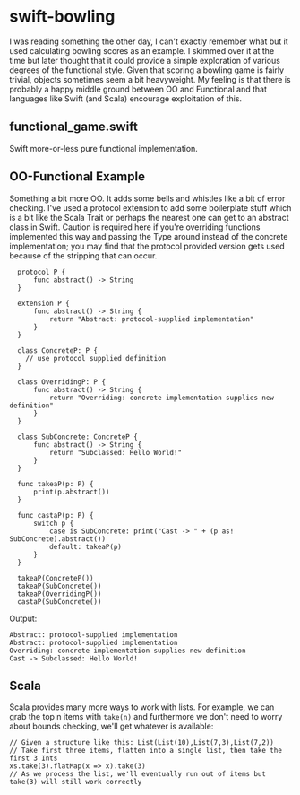 # swift-bowling

I was reading something the other day, I can't exactly remember what but it used calculating bowling scores as an example. I skimmed over it at the time but later thought that it could provide a simple exploration of various degrees of the functional style. Given that scoring a bowling game is fairly trivial, objects sometimes seem a bit heavyweight. My feeling is that there is probably a happy middle ground between OO and Functional and that languages like Swift (and Scala) encourage exploitation of this.


## functional_game.swift
Swift more-or-less pure functional implementation.

## OO-Functional Example
Something a bit more OO. It adds some bells and whistles like a bit of error checking. I've used a protocol extension to add some boilerplate stuff which is a bit like the Scala Trait or perhaps the nearest one can get to an abstract class in Swift. Caution is required here if you're overriding functions implemented this way and passing the Type around instead of the concrete implementation; you may find that the protocol provided version gets used because of the stripping that can occur.
```
  protocol P {
      func abstract() -> String
  }

  extension P {
      func abstract() -> String {
          return "Abstract: protocol-supplied implementation"
      }
  }

  class ConcreteP: P {
    // use protocol supplied definition 
  }

  class OverridingP: P {
      func abstract() -> String {
          return "Overriding: concrete implementation supplies new definition"
      }
  }

  class SubConcrete: ConcreteP {
      func abstract() -> String {
          return "Subclassed: Hello World!"
      }
  }

  func takeaP(p: P) {
      print(p.abstract())
  }
  
  func castaP(p: P) {
      switch p {
          case is SubConcrete: print("Cast -> " + (p as! SubConcrete).abstract())
          default: takeaP(p)
      }
  }

  takeaP(ConcreteP())
  takeaP(SubConcrete())
  takeaP(OverridingP())
  castaP(SubConcrete())
```

Output:
```
Abstract: protocol-supplied implementation
Abstract: protocol-supplied implementation
Overriding: concrete implementation supplies new definition
Cast -> Subclassed: Hello World!
```

## Scala
Scala provides many more ways to work with lists. For example, we can grab the top n items with `take(n)` and furthermore we don't need to worry about bounds checking, we'll get whatever is available:
```
// Given a structure like this: List(List(10),List(7,3),List(7,2))
// Take first three items, flatten into a single list, then take the first 3 Ints
xs.take(3).flatMap(x => x).take(3) 
// As we process the list, we'll eventually run out of items but take(3) will still work correctly
```
